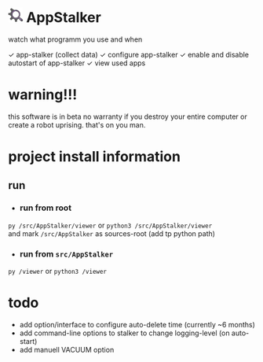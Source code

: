 # <img width=auto height="30" src="https://raw.githubusercontent.com/PlayerG9/AppStalker/master/README.assets/icon.png" alt="app-icon"> AppStalker

watch what programm you use and when

✓ app-stalker (collect data)
✓ configure app-stalker
✓ enable and disable autostart of app-stalker
✓ view used apps

# warning!!!

this software is in beta
no warranty
if you destroy your entire computer or create a robot uprising. that's on you man.

# project install information

## run

- ### run from root

`py /src/AppStalker/viewer`
or
`python3 /src/AppStalker/viewer`  
and mark `/src/AppStalker` as sources-root (add tp python path)

- ### run from `src/AppStalker`

`py /viewer`
or
`python3 /viewer`


# todo

- add option/interface to configure auto-delete time (currently ~6 months)
- add command-line options to stalker to change logging-level (on auto-start)
- add manuell VACUUM option
